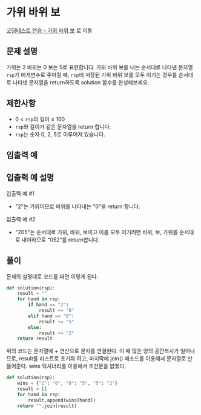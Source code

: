 # 가위 바위 보

[코딩테스트 연습 - 가위 바위 보][1] 로 이동

## 문제 설명

가위는 2 바위는 0 보는 5로 표현합니다. 가위 바위 보를 내는 순서대로 나타낸 문자열 `rsp`가 매개변수로 주어질 때, `rsp`에 저장된 가위 바위 보를 모두 이기는 경우를 순서대로 나타낸 문자열을 return하도록 solution 함수를 완성해보세요.

## 제한사항

- 0 < `rsp`의 길이 ≤ 100
- `rsp`와 길이가 같은 문자열을 return 합니다.
- `rsp`는 숫자 0, 2, 5로 이루어져 있습니다.

## 입출력 예

## 입출력 예 설명

입출력 예 #1

- "2"는 가위이므로 바위를 나타내는 "0"을 return 합니다.

입출력 예 #2

- "205"는 순서대로 가위, 바위, 보이고 이를 모두 이기려면 바위, 보, 가위를 순서대로 내야하므로 “052”를 return합니다.

## 풀이

문제의 설명대로 코드를 짜면 이렇게 된다.

```python
def solution(rsp):
    result = ""
    for hand in rsp:
        if hand == "2":
            result += "0"
        elif hand == "0":
            result += "5"
        else:
            result += "2"
    return result
```

위의 코드는 문자열에 + 연산으로 문자를 연결한다.
이 때 많은 양의 공간복사가 일어나므로, result를 리스트로 초기화 하고, 마지막에 join() 메소드를 이용해서 문자열로 만들어준다.
wins 딕셔너리를 이용해서 조건문을 없엤다.

```python
def solution(rsp):
    wins = {"2": "0", "0": "5", "5": "2"}
    result = []
    for hand in rsp:
        result.append(wins[hand])
    return "".join(result)
```

[1]: https://school.programmers.co.kr/learn/courses/30/lessons/120839
